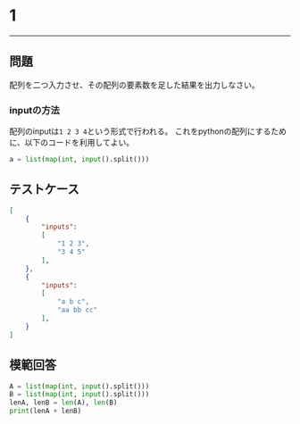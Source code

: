 # 1
---
## 問題

配列を二つ入力させ、その配列の要素数を足した結果を出力しなさい。

### inputの方法
配列のinputは`1 2 3 4`という形式で行われる。
これをpythonの配列にするために、以下のコードを利用してよい。
```python
a = list(map(int, input().split()))
```

## テストケース
```json
[
	{
		"inputs": 
		[
			"1 2 3",
			"3 4 5"
		],
	},
	{
		"inputs":
		[
			"a b c",
			"aa bb cc"
		],
	}
]
```
## 模範回答
```python
A = list(map(int, input().split()))
B = list(map(int, input().split()))
lenA, lenB = len(A), len(B)
print(lenA + lenB)
```
